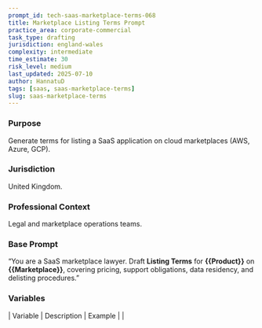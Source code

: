 ```yaml
---
prompt_id: tech-saas-marketplace-terms-068
title: Marketplace Listing Terms Prompt
practice_area: corporate-commercial
task_type: drafting
jurisdiction: england-wales
complexity: intermediate
time_estimate: 30
risk_level: medium
last_updated: 2025-07-10
author: HannatuD
tags: [saas, saas-marketplace-terms]
slug: saas-marketplace-terms
---
```


### Purpose  
Generate terms for listing a SaaS application on cloud marketplaces (AWS, Azure, GCP).

### Jurisdiction  
United Kingdom.

### Professional Context  
Legal and marketplace operations teams.

### Base Prompt  
“You are a SaaS marketplace lawyer. Draft **Listing Terms** for **\{\{Product\}\}** on **\{\{Marketplace\}\}**, covering pricing, support obligations, data residency, and delisting procedures.”

### Variables  
| Variable | Description | Example |
|
